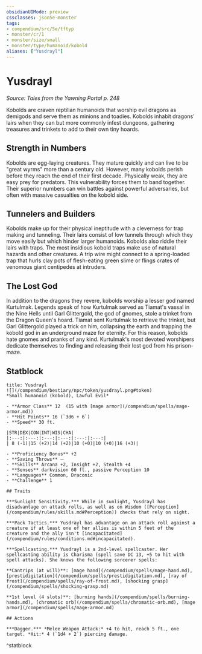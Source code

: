 ```yaml
---
obsidianUIMode: preview
cssclasses: json5e-monster
tags:
- compendium/src/5e/tftyp
- monster/cr/1
- monster/size/small
- monster/type/humanoid/kobold
aliases: ["Yusdrayl"]
---
```

# Yusdrayl
*Source: Tales from the Yawning Portal p. 248*  

Kobolds are craven reptilian humanoids that worship evil dragons as demigods and serve them as minions and toadies. Kobolds inhabit dragons' lairs when they can but more commonly infest dungeons, gathering treasures and trinkets to add to their own tiny hoards.

## Strength in Numbers

 Kobolds are egg-laying creatures. They mature quickly and can live to be "great wyrms" more than a century old. However, many kobolds perish before they reach the end of their first decade. Physically weak, they are easy prey for predators. This vulnerability forces them to band together. Their superior numbers can win battles against powerful adversaries, but often with massive casualties on the kobold side.

## Tunnelers and Builders

Kobolds make up for their physical ineptitude with a cleverness for trap making and tunneling. Their lairs consist of low tunnels through which they move easily but which hinder larger humanoids. Kobolds also riddle their lairs with traps. The most insidious kobold traps make use of natural hazards and other creatures. A trip wire might connect to a spring-loaded trap that hurls clay pots of flesh-eating green slime or flings crates of venomous giant centipedes at intruders.

## The Lost God

In addition to the dragons they revere, kobolds worship a lesser god named Kurtulmak. Legends speak of how Kurtulmak served as Tiamat's vassal in the Nine Hells until Garl Glittergold, the god of gnomes, stole a trinket from the Dragon Queen's hoard. Tiamat sent Kurtulmak to retrieve the trinket, but Garl Glittergold played a trick on him, collapsing the earth and trapping the kobold god in an underground maze for eternity. For this reason, kobolds hate gnomes and pranks of any kind. Kurtulmak's most devoted worshipers dedicate themselves to finding and releasing their lost god from his prison-maze.

## Statblock

```ad-statblock
title: Yusdrayl
![](/compendium/bestiary/npc/token/yusdrayl.png#token)
*Small humanoid (kobold), Lawful Evil*

- **Armor Class** 12  (15 with [mage armor](/compendium/spells/mage-armor.md))
- **Hit Points** 16 (`3d6 + 6`)
- **Speed** 30 ft.

|STR|DEX|CON|INT|WIS|CHA|
|:---:|:---:|:---:|:---:|:---:|:---:|
| 8 (-1)|15 (+2)|14 (+2)|10 (+0)|10 (+0)|16 (+3)|

- **Proficiency Bonus** +2
- **Saving Throws** ⏤
- **Skills** Arcana +2, Insight +2, Stealth +4
- **Senses** darkvision 60 ft., passive Perception 10
- **Languages** Common, Draconic
- **Challenge** 1

## Traits

***Sunlight Sensitivity.*** While in sunlight, Yusdrayl has disadvantage on attack rolls, as well as on Wisdom ([Perception](/compendium/rules/skills.md#Perception)) checks that rely on sight.

***Pack Tactics.*** Yusdrayl has advantage on an attack roll against a creature if at least one of her allies is within 5 feet of the creature and the ally isn't [incapacitated](/compendium/rules/conditions.md#incapacitated).

***Spellcasting.*** Yusdrayl is a 2nd-level spellcaster. Her spellcasting ability is Charisma (spell save DC 13, +5 to hit with spell attacks). She knows the following sorcerer spells:

**Cantrips (at will)**: [mage hand](/compendium/spells/mage-hand.md), [prestidigitation](/compendium/spells/prestidigitation.md), [ray of frost](/compendium/spells/ray-of-frost.md), [shocking grasp](/compendium/spells/shocking-grasp.md)

**1st level (4 slots)**: [burning hands](/compendium/spells/burning-hands.md), [chromatic orb](/compendium/spells/chromatic-orb.md), [mage armor](/compendium/spells/mage-armor.md)

## Actions

***Dagger.*** *Melee Weapon Attack:* +4 to hit, reach 5 ft., one target. *Hit:* 4 (`1d4 + 2`) piercing damage.
```
^statblock